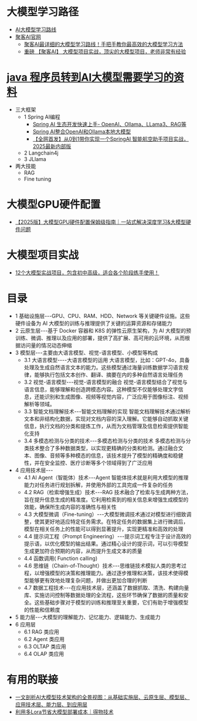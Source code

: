 # 大模型学习路径
  * [AI大模型学习路线](https://www.bilibili.com/video/BV15Y6JYWE6u/?spm_id_from=333.337.search-card.all.click&vd_source=2e815885181376606e6c241ba03c8907)
  * [聚客AI官网](https://www.guangjuke.com/)
    * [聚客AI最详细的大模型学习路线！手把手教你最高效的大模型学习方法](https://www.bilibili.com/video/BV12oUXYsEbp/?spm_id_from=333.337.search-card.all.click&vd_source=2e815885181376606e6c241ba03c8907)
    * [重磅 【聚客AI】 大模型项目实战，顶尖的大模型项目，老师非常有经验](https://www.bilibili.com/video/BV1vKKpefEfC/?spm_id_from=333.337.search-card.all.click)

# [java 程序员转到AI大模型需要学习的资料](https://www.youtube.com/shorts/Nq8iGrVm7X0)
  * 三大框架
    * 1 Spring AI编程
        * [Spring AI 生态开发快速上手- OpenAI、Ollama、LLama3、RAG等](https://www.bilibili.com/video/BV11b421h7uX?spm_id_from=333.788.recommend_more_video.-1&vd_source=be3ac4894f8bf7883ae92030f6f7be46)
        * [Spring AI整合OpenAI和Ollama本地大模型](https://www.bilibili.com/video/BV1Wz421k71w?spm_id_from=333.788.videopod.sections&vd_source=be3ac4894f8bf7883ae92030f6f7be46)
        * [【全网首发】从0到1带你实现一个SpringAI 智能航空助手项目实战，2025最新内部版](https://www.bilibili.com/video/BV1Tjm2YvErt/?spm_id_from=333.337.search-card.all.click&vd_source=be3ac4894f8bf7883ae92030f6f7be46)
    * 2 Langchain4j
    * 3 JLlama
  * 两大技能
    * RAG
    * Fine tuning  

# 大模型GPU硬件配置
  * [【2025版】大模型GPU硬件配置保姆级指南｜一站式解决深度学习&大模型硬件问题](https://www.bilibili.com/video/BV1VFqZYSEoj/?source_id=4331&resource_id=__RESOURCEID__&creative_id=206489306&linked_creative_id=206489306&track_id=pbaes.sJSebqmPoByN1JYjnug3d60W7zpAsXHQyUwhtQYIUIZ5GyA_Ny1s4aXnffz4VwozvpHvovrkmLhkVfYsPJ2K_rVThBv1M-3XnaQUUUACMvndLswqyRE9RjI5c-C6Z9fmsH3d8sGOT1JNbQDnOgQPJnoW5HzaO3pVgDL_cRV2Y3DHDPhtHmi7f81m9QVriu5XlTGVdQ60LUrX9A1Q_xOU-g&from_spmid=__FROMSPMID__&trackid=__FROMTRACKID__&request_id=1740551654983q172a25a173a54q2&caid=__CAID__&vd_source=2e815885181376606e6c241ba03c8907)

# 大模型项目实战
* [12个大模型实战项目，包含初中高级，适合各个阶段练手使用！](https://www.bilibili.com/video/BV1qqBeYFEAh/?spm_id_from=333.337.search-card.all.click&vd_source=2e815885181376606e6c241ba03c8907)


# 目录
  * 1 基础设施层---GPU、CPU、RAM、HDD、Network 等关键硬件设施。这些硬件设备为 AI 大模型的训练与推理提供了关键的运算资源和存储能力
  * 2 云原生层---基于 Docker 容器和 K8S 的弹性云原生架构，为 AI 大模型的预训练、微调、推理以及应用的部署，提供了高扩展、高可用的云环境，从而根据访问量的情况动态伸缩
  * 3 模型层---主要由大语言模型、视觉-语言模型、小模型等构成
    * 3.1  大语言模型----大语言模型的运用 大语言模型，比如：GPT-4o，具备处理及生成自然语言文本的能力。这些模型通过海量训练数据学习语言规律，能够执行包括文本创作、翻译、摘要在内的多种自然语言处理任务
    * 3.2  视觉-语言模型---视觉-语言模型的融合 视觉-语言模型结合了视觉与语言信息，能够理解和创造跨模态内容。这种模型不仅能够处理文字信息，还能识别和生成图像、视频等视觉内容，广泛应用于图像标注、视频解析等领域。
    * 3.3  智能文档理解技术---智能文档理解的实现 智能文档理解技术通过解析文本和非结构化数据，实现对文档内容的深入理解。它能够自动抓取关键信息，执行文档的分类和提炼工作，从而为文档管理及信息检索提供智能化支持
    * 3.4  多模态检测与分类的技术---多模态检测与分类的技术 多模态检测与分类技术整合了多种数据类型，以实现更精确的分类和检测。通过融合文本、图像、音频等多种模态的信息，该技术提升了模型的精确度和稳健性，并在安全监控、医疗诊断等多个领域得到了广泛应用
  * 4 应用技术层---
    * 4.1  AI Agent（智能体）技术---Agent 智能体技术就是利用大模型的推理能力对任务进行规划拆解，并使用外部的工具完成一件复杂的任务
    * 4.2  RAG（检索增强生成）技术---RAG 技术融合了检索与生成两种方法，旨在提升信息生成的精准度。它利用检索到的相关信息来增强生成模型的效能，确保所生成内容的准确性与相关性
    * 4.3  大模型微调（Fine-tuning）---大模型微调技术通过对模型进行细致调整，使其更好地适应特定任务需求。在特定任务的数据集上进行微调后，模型在相关任务上的性能可以得到显著提升，实现更精准和高效的处理
    * 4.4  提示词工程（Prompt Engineering）---提示词工程专注于设计高效的提示语，以优化模型的输出结果。通过精心设计的提示词，可以引导模型生成更加符合预期的内容，从而提升生成文本的质量
    * 4.4 函数调用( Function calling)
    * 4.6  思维链（Chain-of-Thought）技术---思维链技术模拟人类的思考过程，以增强模型的决策和推理能力。通过逐步推理和决策，该技术使得模型能够更有效地处理复杂问题，并做出更加合理的判断
    * 4.7  数据工程技术---在应用技术层，还涵盖了数据抓取、清洗、构建向量库、实施访问控制等数据处理的全流程，这些环节确保了数据的质量和安全。这些基础步骤对于模型的训练和推理至关重要，它们有助于增强模型的性能和信赖度
  * 5 能力层---大模型的理解能力、记忆能力、逻辑能力、生成能力
  * 6 应用层
    * 6.1 RAG 类应用
    * 6.2 Agent 类应用
    * 6.3 OLTAP 类应用
    * 6.4 OLAP 类应用   

# 有用的联接
* [一文剖析AI大模型技术架构的全景视图：从基础实施层、云原生层、模型层、应用技术层、能力层、到应用层](https://blog.csdn.net/datian1234/article/details/144274537?utm_medium=distribute.pc_relevant.none-task-blog-2~default~baidujs_baidulandingword~default-0-144274537-blog-136968033.235^v43^pc_blog_bottom_relevance_base5&spm=1001.2101.3001.4242.1&utm_relevant_index=3)
* [利用多Lora节省大模型部署成本｜得物技术](https://tech.dewu.com/article?id=128)
